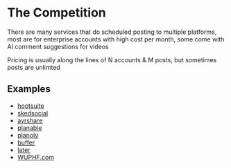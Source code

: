 # The Competition
There are many services that do scheduled posting to multiple platforms, most are for enterprise accounts with high cost per month, some come with AI comment suggestions for videos

Pricing is usually along the lines of N accounts & M posts, but sometimes posts are unlimted

## Examples
- [hootsuite](https://www.hootsuite.com/plans)
- [skedsocial](https://skedsocial.com/pricing)
- [ayrshare](https://www.ayrshare.com/pricing/)
- [planable](https://planable.io/pricing/)
- [planoly](https://www.planoly.com/)
- [buffer](https://buffer.com/)
- [later](https://later.com/try/social-media-scheduler/?utm_source=google&utm_medium=cpc&gad_source=1)
- [WUPHF.com](https://www.dailymotion.com/video/xde1y8)
